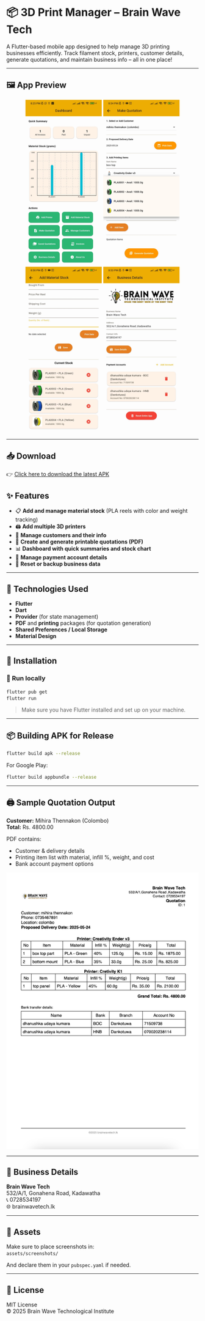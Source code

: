 
# 📦 3D Print Manager – Brain Wave Tech

A Flutter-based mobile app designed to help manage 3D printing businesses efficiently. Track filament stock, printers, customer details, generate quotations, and maintain business info – all in one place!

---

## 🖼️ App Preview

<p align="center">
  <img src="https://raw.githubusercontent.com/dhanushka47/weight_gauge_app/main/assets/screenshots/dashboard.jpg" width="200" />
  <img src="https://raw.githubusercontent.com/dhanushka47/weight_gauge_app/main/assets/screenshots/quotation.jpg" width="200" />
  <img src="https://raw.githubusercontent.com/dhanushka47/weight_gauge_app/main/assets/screenshots/material-stock.jpg" width="200" />
  <img src="https://raw.githubusercontent.com/dhanushka47/weight_gauge_app/main/assets/screenshots/business-details.jpg" width="200" />
</p>

---
## 📥 Download

👉 [Click here to download the latest APK](https://github.com/dhanushka47/weight_gauge_app/releases/download/v1.0.0/app-release.apk
)




## ✨ Features

- 📋 **Add and manage material stock** (PLA reels with color and weight tracking)
- 🖨️ **Add multiple 3D printers**
- 👥 **Manage customers and their info**
- 🧾 **Create and generate printable quotations (PDF)**
- 📊 **Dashboard with quick summaries and stock chart**
- 🏦 **Manage payment account details**
- 🔐 **Reset or backup business data**

---

## 📱 Technologies Used

- **Flutter**
- **Dart**
- **Provider** (for state management)
- **PDF** and **printing** packages (for quotation generation)
- **Shared Preferences / Local Storage**
- **Material Design**

---

## 🔧 Installation

### 🚀 Run locally

```bash
flutter pub get
flutter run
```

> Make sure you have Flutter installed and set up on your machine.

---

## 📦 Building APK for Release

```bash
flutter build apk --release
```

For Google Play:
```bash
flutter build appbundle --release
```

---

## 🖨️ Sample Quotation Output

**Customer:** Mihira Thennakon (Colombo)  
**Total:** Rs. 4800.00

PDF contains:
- Customer & delivery details
- Printing item list with material, infill %, weight, and cost
- Bank account payment options

![Sample PDF](assets/screenshots/quotation_pdf.jpg)

---

## 📇 Business Details

**Brain Wave Tech**  
532/A/1, Gonahena Road, Kadawatha  
📞 0728534197  
🌐 brainwavetech.lk

---

## 📁 Assets

Make sure to place screenshots in:  
`assets/screenshots/`

And declare them in your `pubspec.yaml` if needed.

---

## 📜 License

MIT License  
© 2025 Brain Wave Technological Institute
